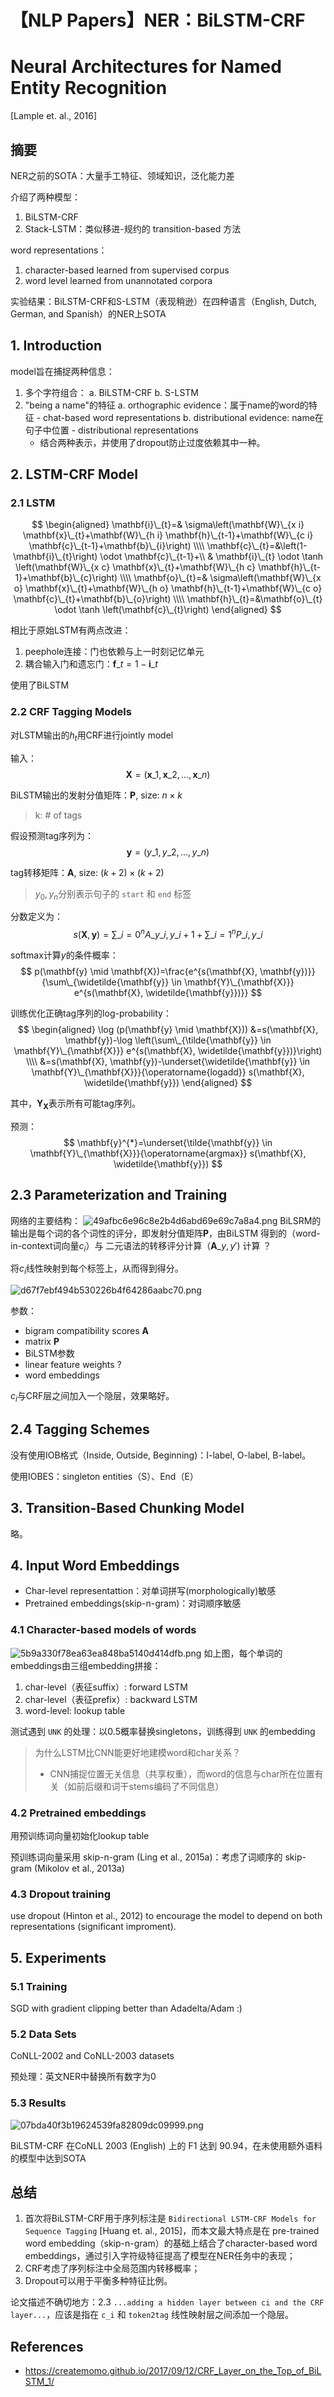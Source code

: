 # 【NLP Papers】NER：BiLSTM-CRF


# Neural Architectures for Named Entity Recognition
[Lample et. al., 2016]

## 摘要
NER之前的SOTA：大量手工特征、领域知识，泛化能力差

介绍了两种模型：
1. BiLSTM-CRF
2. Stack-LSTM：类似移进-规约的 transition-based 方法

word representations：
1. character-based learned from supervised corpus
2. word level learned from unannotated corpora

实验结果：BiLSTM-CRF和S-LSTM（表现稍逊）在四种语言（English, Dutch, German, and Spanish）的NER上SOTA

## 1. Introduction
model旨在捕捉两种信息：
1. 多个字符组合：
	a. BiLSTM-CRF
	b. S-LSTM
2. "being a name"的特征
	a. orthographic evidence：属于name的word的特征
		- chat-based word representations
	b. distributional evidence: name在句子中位置
		- distributional representations
	- 结合两种表示，并使用了dropout防止过度依赖其中一种。

## 2. LSTM-CRF Model
### 2.1 LSTM

$$
\begin{aligned}
\mathbf{i}\_{t}=& \sigma\left(\mathbf{W}\_{x i} \mathbf{x}\_{t}+\mathbf{W}\_{h i} \mathbf{h}\_{t-1}+\mathbf{W}\_{c i} \mathbf{c}\_{t-1}+\mathbf{b}\_{i}\right) \\\\
\mathbf{c}\_{t}=&\left(1-\mathbf{i}\_{t}\right) \odot \mathbf{c}\_{t-1}+\\
& \mathbf{i}\_{t} \odot \tanh \left(\mathbf{W}\_{x c} \mathbf{x}\_{t}+\mathbf{W}\_{h c} \mathbf{h}\_{t-1}+\mathbf{b}\_{c}\right) \\\\
\mathbf{o}\_{t}=& \sigma\left(\mathbf{W}\_{x o} \mathbf{x}\_{t}+\mathbf{W}\_{h o} \mathbf{h}\_{t-1}+\mathbf{W}\_{c o} \mathbf{c}\_{t}+\mathbf{b}\_{o}\right) \\\\
\mathbf{h}\_{t}=&\mathbf{o}\_{t} \odot \tanh \left(\mathbf{c}\_{t}\right)
\end{aligned}
$$

相比于原始LSTM有两点改进：
1. peephole连接：门也依赖与上一时刻记忆单元
2. 耦合输入门和遗忘门：$\boldsymbol{f}\_{t}=1-\boldsymbol{i}\_{t}$

使用了BiLSTM

### 2.2 CRF Tagging Models
对LSTM输出的$h_t$用CRF进行jointly model

输入：
$$
\mathbf{X}=\left(\mathbf{x}\_{1}, \mathbf{x}\_{2}, \ldots, \mathbf{x}\_{n}\right)
$$

BiLSTM输出的发射分值矩阵：$\mathbf{P}$, size: $n\times k$
> k: \# of tags

假设预测tag序列为：
$$
\mathbf{y}=\left(y\_{1}, y\_{2}, \ldots, y\_{n}\right)
$$

tag转移矩阵：$\mathbf{A}$, size: $(k+2)\times (k+2)$
> $y_0, y_n$分别表示句子的 `start` 和 `end` 标签

分数定义为：
$$
s(\mathbf{X}, \mathbf{y})=\sum\_{i=0}^{n} A\_{y\_{i}, y\_{i+1}}+\sum\_{i=1}^{n} P\_{i, y\_{i}}
$$

softmax计算$y$的条件概率：
$$
p(\mathbf{y} \mid \mathbf{X})=\frac{e^{s(\mathbf{X}, \mathbf{y})}}{\sum\_{\widetilde{\mathbf{y}} \in \mathbf{Y}\_{\mathbf{X}}} e^{s(\mathbf{X}, \widetilde{\mathbf{y}})}}
$$

训练优化正确tag序列的log-probability：
$$
\begin{aligned}
\log (p(\mathbf{y} \mid \mathbf{X})) &=s(\mathbf{X}, \mathbf{y})-\log \left(\sum\_{\tilde{\mathbf{y}} \in \mathbf{Y}\_{\mathbf{X}}} e^{s(\mathbf{X}, \widetilde{\mathbf{y}})}\right) \\\\
&=s(\mathbf{X}, \mathbf{y})-\underset{\widetilde{\mathbf{y}} \in \mathbf{Y}\_{\mathbf{X}}}{\operatorname{logadd}} s(\mathbf{X}, \widetilde{\mathbf{y}})
\end{aligned}
$$

其中，$\mathbf{Y_X}$表示所有可能tag序列。

预测：
$$
\mathbf{y}^{*}=\underset{\tilde{\mathbf{y}} \in \mathbf{Y}\_{\mathbf{X}}}{\operatorname{argmax}} s(\mathbf{X}, \widetilde{\mathbf{y}})
$$


## 2.3 Parameterization and Training
网络的主要结构：
![49afbc6e96c8e2b4d6abd69e69c7a8a4.png](/blog/_resources/5544c02e864045edb0e373c13123a707.png)
BiLSRM的输出是每个词的各个词性的评分，即发射分值矩阵$\mathbf{P}$，由BiLSTM 得到的（word-in-context词向量$c_i$）与 二元语法的转移评分计算（$\mathbf{A}\_{y,y'}$) 计算 ？

将$c_i$线性映射到每个标签上，从而得到得分。

![d67f7ebf494b530226b4f64286aabc70.png](/blog/_resources/b96700de7b0e43b1a96418e82a368ae5.png)

参数：
- bigram compatibility scores $\mathbf{A}$
- matrix $\mathbf{P}$
- BiLSTM参数
- linear feature weights ?
- word embeddings

$c_i$与CRF层之间加入一个隐层，效果略好。


## 2.4 Tagging Schemes
没有使用IOB格式（Inside, Outside, Beginning)：I-label, O-label, B-label。

使用IOBES：singleton entities（S）、End（E）

## 3. Transition-Based Chunking Model
略。

## 4. Input Word Embeddings
- Char-level representattion：对单词拼写(morphologically)敏感
- Pretrained embeddings(skip-n-gram)：对词顺序敏感

### 4.1 Character-based models of words
![5b9a330f78ea63ea848ba5140d414dfb.png](/blog/_resources/25b4b08579454ba39d5e875928aa762b.png)
如上图，每个单词的embeddings由三组embedding拼接：
1. char-level（表征suffix）: forward LSTM
2. char-level（表征prefix）: backward LSTM
3. word-level: lookup table

测试遇到 `UNK` 的处理：以0.5概率替换singletons，训练得到 `UNK` 的embedding

> 为什么LSTM比CNN能更好地建模word和char关系？
> - CNN捕捉位置无关信息（共享权重），而word的信息与char所在位置有关（如前后缀和词干stems编码了不同信息）

### 4.2 Pretrained embeddings
用预训练词向量初始化lookup table

预训练词向量采用 skip-n-gram (Ling et al., 2015a)：考虑了词顺序的 skip-gram (Mikolov et al., 2013a) 

### 4.3 Dropout training
use dropout  (Hinton et al., 2012) to encourage the model to depend on both representations (significant improment).


## 5. Experiments
### 5.1 Training
SGD with gradient clipping better than Adadelta/Adam :)

### 5.2 Data Sets
CoNLL-2002 and CoNLL-2003 datasets

预处理：英文NER中替换所有数字为0

### 5.3 Results
![07bda40f3b19624539fa82809dc09999.png](/blog/_resources/86a3602112794a83acd92e3b30edfcd2.png)

BiLSTM-CRF 在CoNLL 2003 (English) 上的 F1 达到 90.94，在未使用额外语料的模型中达到SOTA

## 总结
1. 首次将BiLSTM-CRF用于序列标注是 `Bidirectional LSTM-CRF Models for Sequence Tagging` [Huang et. al., 2015]，而本文最大特点是在 pre-trained word embedding（skip-n-gram）的基础上结合了character-based word embeddings，通过引入字符级特征提高了模型在NER任务中的表现；
2. CRF考虑了序列标注中全局范围内转移概率；
3. Dropout可以用于平衡多种特征比例。

论文描述不确切地方：2.3 `...adding a hidden
layer between ci and the CRF layer...`，应该是指在 `c_i` 和 `token2tag` 线性映射层之间添加一个隐层。

## References
- https://createmomo.github.io/2017/09/12/CRF_Layer_on_the_Top_of_BiLSTM_1/
